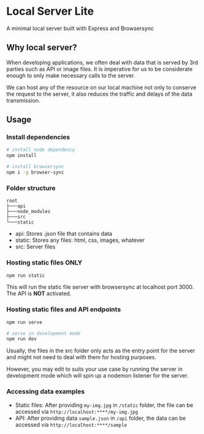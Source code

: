 # Local Server Lite

A minimal local server built with Express and Browsersync

## Why local server?

When developing applications, we often deal with data that is served by 3rd parties such as API or image files. It is imperative for us to be considerate enough to only make necessary calls to the server.

We can host any of the resource on our local machine not only to conserve the request to the server, it also reduces the traffic and delays of the data transmission.

## Usage

### Install dependencies

```sh
# install node dependency
npm install

# install browsersync
npm i -g browser-sync
```

### Folder structure

```
root
├───api
├───node_modules
├───src
└───static
```

- api: Stores .json file that contains data
- static: Stores any files: html, css, images, whatever
- src: Server files

### Hosting static files ONLY

```sh
npm run static
```

This will run the static file server with browsersync at localhost port 3000. The API is **NOT** activated.

### Hosting static files and API endpoints

```sh
npm run serve

# serve in development mode
npm run dev
```

Usually, the files in the src folder only acts as the entry point for the server and might not need to deal with them for hosting purposes.

However, you may edit to suits your use case by running the server in development mode which will spin up a nodemon listener for the server.

### Accessing data examples

- Static files: After providing `my-img.jpg` in `/static` folder, the file can be accessed via `http://localhost:****/my-img.jpg`
- API: After providing data `sample.json` in `/api` folder, the data can be accessed via `http://localhost:****/sample`
